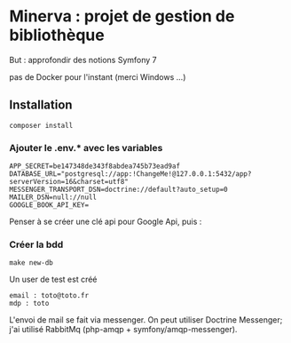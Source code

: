 # Minerva : projet de gestion de bibliothèque

But : approfondir des notions Symfony 7

pas de Docker pour l'instant (merci Windows ...)

## Installation
```shell
composer install
```

### Ajouter le .env.* avec les variables

``` dotenv
APP_SECRET=be147348de343f8abdea745b73ead9af
DATABASE_URL="postgresql://app:!ChangeMe!@127.0.0.1:5432/app?serverVersion=16&charset=utf8"
MESSENGER_TRANSPORT_DSN=doctrine://default?auto_setup=0
MAILER_DSN=null://null
GOOGLE_BOOK_API_KEY=
```

Penser à se créer une clé api pour Google Api, puis :

### Créer la bdd
```shell
make new-db
```
Un user de test est créé
```
email : toto@toto.fr
mdp : toto
```
L'envoi de mail se fait via messenger. On peut utiliser Doctrine Messenger; j'ai utilisé RabbitMq (php-amqp + symfony/amqp-messenger).